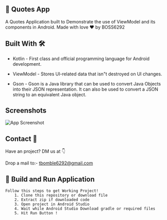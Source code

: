 ## 🔖 Quotes App

A Quotes Application built to Demonstrate the use of ViewModel and its components in Android. Made with love ❤️ by BOSS6292
## Built With 🛠

* Kotlin - First class and official programming language for Android development.

* ViewModel - Stores UI-related data that isn"t destroyed on UI changes.

* Gson - Gson is a Java library that can be used to convert Java Objects into their JSON representation. It can also be used to convert a JSON string to an equivalent Java object.


## Screenshots

![App Screenshot](https://user-images.githubusercontent.com/97422476/219947125-46ba455a-3abc-479e-99ac-ed5692ec96ea.jpg)


## Contact 📩

Have an project? DM us at 👇

Drop a mail to:- tbomble6292@gmail.com


## 🔨 Build and Run Application
    Follow this steps to get Working Project!
        1. Clone this repository or download file
        2. Extract zip if downloaded code
        3. Open project in Android Studio
        4. Wait while Android Studio Download gradle or required files
        5. Hit Run Button !
